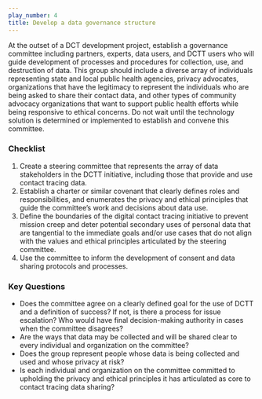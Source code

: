 ```yaml
---
play_number: 4
title: Develop a data governance structure
---
```


At the outset of a DCT development project, establish a governance committee including partners, experts, data users, and DCTT users who will guide development of processes and procedures for collection, use, and destruction of data. This group should include a diverse array of individuals representing state and local public health agencies, privacy advocates, organizations that have the legitimacy to represent the individuals who are being asked to share their contact data, and other types of community advocacy organizations that want to support public health efforts while being responsive to ethical concerns. Do not wait until the technology solution is determined or implemented to establish and convene this committee.

### Checklist
1. Create a steering committee that represents the array of data stakeholders in the DCTT initiative, including those that provide and use contact tracing data. 
2. Establish a charter or similar covenant that clearly defines roles and responsibilities, and enumerates the privacy and ethical principles that guide the committee’s work and decisions about data use. 
3. Define the boundaries of the digital contact tracing initiative to prevent mission creep and deter potential secondary uses of personal data that are tangential to the immediate goals and/or use cases that do not align with the values and ethical principles articulated by the steering committee.
4. Use the committee to inform the development of consent and data sharing protocols and processes.

### Key Questions
- Does the committee agree on a clearly defined goal for the use of DCTT and a definition of success? If not, is there a process for issue escalation? Who would have final decision-making authority in cases when the committee disagrees?
- Are the ways that data may be collected and will be shared clear to every individual and organization on the committee?
- Does the group represent people whose data is being collected and used and whose privacy at risk? 
- Is each individual and organization on the committee committed to upholding the privacy and ethical principles it has articulated as core to contact tracing data sharing? 
